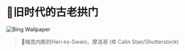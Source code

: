 # 🔖旧时代的古老拱门

![Bing Wallpaper](https://www.bing.com/th?id=OHR.MeknesMorocco_ZH-CN7953910585_1920x1080.jpg&rf=LaDigue_1920x1080.jpg&pid=hp)

> 📝梅克内斯的Heri es-Swani，摩洛哥 (© Calin Stan/Shutterstock)
